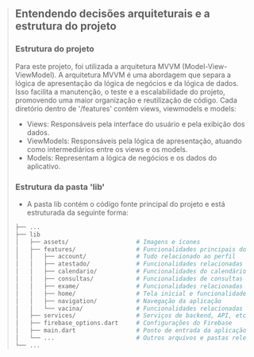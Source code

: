 > ## Entendendo decisões arquiteturais e a estrutura do projeto
> 
> ### Estrutura do projeto
> Para este projeto, foi utilizada a arquitetura MVVM (Model-View-ViewModel). A arquitetura MVVM é uma abordagem que separa a lógica de apresentação da lógica de negócios e da lógica de dados. Isso facilita a manutenção, o teste e a escalabilidade do projeto, promovendo uma maior organização e reutilização de código. Cada diretório dentro de '/features' contém views, viewmodels e models:
>   - Views: Responsáveis pela interface do usuário e pela exibição dos dados.
>   - ViewModels: Responsáveis pela lógica de apresentação, atuando como intermediários entre os views e os models.
>   - Models: Representam a lógica de negócios e os dados do aplicativo.   
>
> ### Estrutura da pasta 'lib'
>   - A pasta lib contém o código fonte principal do projeto e está estruturada da seguinte forma:
>    ```bash
>├── ...
>├── lib                           
>│   ├── assets/                   # Imagens e ícones
>│   ├── features/                 # Funcionalidades principais do projeto
>│   │   ├── account/              # Tudo relacionado ao perfil
>│   │   ├── atestado/             # Funcionalidades relacionadas a atestados
>│   │   ├── calendario/           # Funcionalidades do calendário
>│   │   ├── consultas/            # Funcionalidades de consultas
>│   │   ├── exame/                # Funcionalidades relacionadas a exames
>│   │   ├── home/                 # Tela inicial e funcionalidades da home
>│   │   ├── navigation/           # Navegação da aplicação
>│   │   └── vacina/               # Funcionalidades relacionadas a vacinas
>│   ├── services/                 # Serviços de backend, API, etc.
>│   ├── firebase_options.dart     # Configurações do Firebase
>│   ├── main.dart                 # Ponto de entrada da aplicação
>│   └── ...                       # Outros arquivos e pastas relevantes
>└── ...

